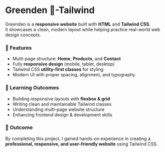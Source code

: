 # Greenden 🌱-Tailwind

Greenden is a **responsive website** built with **HTML** and **Tailwind CSS**.  
It showcases a clean, modern layout while helping practice real-world web design concepts.  

### 📌 Features
- Multi-page structure: **Home**, **Products**, and **Contact**
- Fully **responsive design** (mobile, tablet, desktop)
- Tailwind CSS **utility-first classes** for styling
- Modern UI with proper spacing, alignment, and typography

### 🎯 Learning Outcomes
- Building responsive layouts with **flexbox & grid**
- Writing clean and maintainable Tailwind classes
- Understanding multi-page website structure
- Enhancing frontend design & development skills

### 🚀 Outcome
By completing this project, I gained hands-on experience in creating a **professional, responsive, and user-friendly website** using Tailwind CSS.
